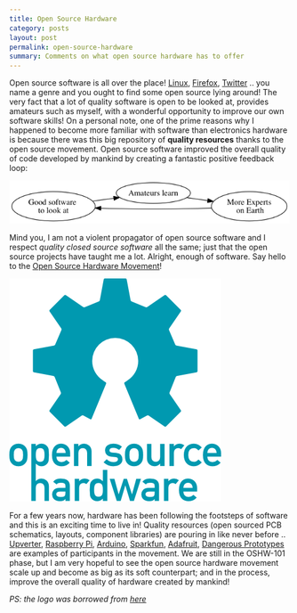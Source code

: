 ```yaml
---
title: Open Source Hardware
category: posts
layout: post
permalink: open-source-hardware
summary: Comments on what open source hardware has to offer
---
```


Open source software is all over the place! [Linux](https://github.com/torvalds/linux), [Firefox](http://www.mozilla.org/en-US/firefox), [Twitter](http://twitter.github.io/) .. you name a genre and you ought to find some open source lying around! The very fact that a lot of quality software is open to be looked at, provides amateurs such as myself, with a wonderful opportunity to improve our own software skills! On a personal note, one of the prime reasons why I happened to become more familiar with software than electronics hardware is because there was this big repository of **quality resources** thanks to the open source movement. Open source software improved the overall quality of code developed by mankind by creating a fantastic positive feedback loop:

![Open Source Positive Feedback](/img/open_source_positive_feedback.png)

Mind you, I am not a violent propagator of open source software and I respect *quality closed source software* all the same; just that the open source projects have taught me a lot. Alright, enough of software. Say hello to the [Open Source Hardware Movement](http://freedomdefined.org/OSHW)! 

![Open Hardware](/img/oshw-logo.png)

For a few years now, hardware has been following the footsteps of software and this is an exciting time to live in! Quality resources (open sourced PCB schematics, layouts, component libraries) are pouring in like never before .. [Upverter](http://www.upverter.com), [Raspberry Pi](http://www.raspberrypi.org/), [Arduino](http://github.com/arduino), [Sparkfun](http://github.com/sparkfun), [Adafruit](http://github.com/adafruit), [Dangerous Prototypes](http://dangerousprototypes.com/‎) are examples of participants in the movement. We are still in the OSHW-101 phase, but I am very hopeful to see the open source hardware movement scale up and become as big as its soft counterpart; and in the process, improve the overall quality of hardware created by mankind!

*PS: the logo was borrowed from [here](http://oshwlogo.com)*

